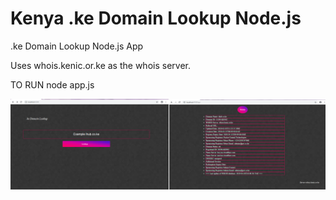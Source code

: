 # Kenya .ke Domain Lookup Node.js 
.ke Domain Lookup Node.js App

Uses whois.kenic.or.ke  as the whois server.

TO RUN
node app.js

![alt tag](https://github.com/DeveloperFelix/.ke-Domain-Lookup-.js-/blob/master/node_lookup.png)
